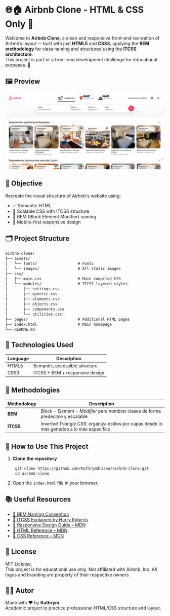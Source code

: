 # 🌐🏠 Airbnb Clone - HTML & CSS Only 🎨

Welcome to **Airbnb Clone**, a clean and responsive front-end recreation of Airbnb’s layout — built with just **HTML5** and **CSS3**, applying the **BEM methodology** for class naming and structured using the **ITCSS architecture**.  
This project is part of a front-end development challenge for educational purposes. 🚀

## 🖼️ Preview

![Preview Screenshot](./assets/images/preview.png)

## 🎯 Objective

Recreate the visual structure of Airbnb's website using:

- ✅ Semantic HTML
- 🎨 Scalable CSS with ITCSS structure
- 🧱 BEM (Block Element Modifier) naming
- 📱 Mobile-first responsive design

## 🗂️ Project Structure

    airbnb-clone/
    ├── assets/
    │   └── fonts/                  # Fonts
    │   └── images/                 # All static images
    ├── css/
    │   ├── main.css                # Main compiled CSS
    │   └── modules/                # ITCSS layered styles
    │       ├── settings.css
    │       ├── generic.css
    │       ├── elements.css
    │       ├── objects.css
    │       ├── components.css
    │       └── utilities.css
    ├── pages/                      # Additional HTML pages
    ├── index.html                  # Main homepage
    └── README.md

## 🔧 Technologies Used

| Language  | Description                    |
|-----------|--------------------------------|
| HTML5     | Semantic, accessible structure |
| CSS3      | ITCSS + BEM + responsive design |

## 🎨 Methodologies

| Methodology | Description |
|-------------|-------------|
| **BEM**     | *Block - Element - Modifier* para nombrar clases de forma predecible y escalable |
| **ITCSS**   | *Inverted Triangle CSS*: organiza estilos por capas desde lo más genérico a lo más específico |

## 🚀 How to Use This Project

1. **Clone the repository**

        git clone https://github.com/KathrymOriana/airbnb-clone.git 
        cd airbnb-clone

2. Open the `index.html` file in your browser.

## 📚 Useful Resources

- [🔗 BEM Naming Convention](https://getbem.com/naming/)
- [🔗 ITCSS Explained by Harry Roberts](https://www.creativebloq.com/web-design/manage-large-css-projects-itcss-101517528)
- [🔗 Responsive Design Guide – MDN](https://developer.mozilla.org/es/docs/Learn/CSS/CSS_layout/Responsive_Design)
- [🔗 HTML Reference – MDN](https://developer.mozilla.org/es/docs/Web/HTML)
- [🔗 CSS Reference – MDN](https://developer.mozilla.org/es/docs/Web/CSS)

## 📝 License

MIT License.  
This project is for educational use only.
Not affiliated with Airbnb, Inc. All logos and branding are property of their respective owners.

## 👨‍💻 Autor

Made with ❤️ by **Kathrym**.  
Academic project to practice professional HTML/CSS structure and layout.
